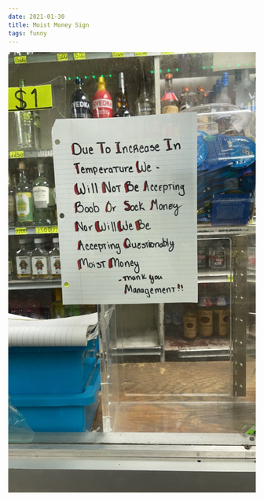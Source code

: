 ```yaml
---
date: 2021-01-30
title: Moist Money Sign
tags: funny
---
```


![moistmoney.jpeg](https://raw.githubusercontent.com/muneer78/muneer78.github.io/master/images/moistmoney.jpeg)
